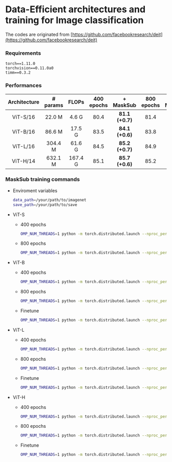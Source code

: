 # Data-Efficient architectures and training for Image classification

The codes are originated from [https://github.com/facebookresearch/deit](https://github.com/facebookresearch/deit)

### Requirements
```angular2html
torch==1.11.0
torchvision==0.11.0a0
timm==0.3.2
```

### Performances

| Architecture | # params | FLOPs  | 400 epochs  |    + MaskSub    | 800 epochs |    + MaskSub    |
|:------------:|:--------:|:------:|:-----------:|:---------------:|:----------:|:---------------:|
| ViT-S/16     | 22.0 M   | 4.6 G  | 80.4        | **81.1 (+0.7)** | 81.4      | **81.7 (+0.3)** |
| ViT-B/16     | 86.6 M   | 17.5 G | 83.5        | **84.1 (+0.6)** | 83.8      | **84.2 (+0.4)** |
| ViT-L/16     | 304.4 M  | 61.6 G | 84.5        | **85.2 (+0.7)** | 84.9      | **85.3 (+0.4)** |
| ViT-H/14     | 632.1 M  | 167.4 G| 85.1        | **85.7 (+0.6)** | 85.2      | **85.7 (+0.5)** |

### MaskSub training commands
- Enviroment variables
    ```bash
    data_path=/your/path/to/imagenet
    save_path=/your/path/to/save
    ```

- ViT-S
  - 400 epochs
    ```bash 
    OMP_NUM_THREADS=1 python -m torch.distributed.launch --nproc_per_node=8 --nnodes=1 --use_env main.py --model deit_small_patch16_LS --augsub masking --augsub-ratio 0.5 --data-path ${data_path} --output_dir ${save_path} --batch-size 256 --epochs 400 --smoothing 0.0 --reprob 0.0 --opt fusedlamb --color-jitter 0.3 --lr 4e-3 --weight-decay 0.03 --input-size 224 --drop 0.0 --drop-path 0.0 --unscale-lr --repeated-aug --bce-loss --ThreeAugment --eval-crop-ratio 1.0 --dist-eval
    ```
  - 800 epochs
    ```bash 
    OMP_NUM_THREADS=1 python -m torch.distributed.launch --nproc_per_node=8 --nnodes=1 --use_env main.py --model deit_small_patch16_LS --augsub masking --augsub-ratio 0.5 --data-path ${data_path} --output_dir ${save_path} --batch-size 256 --epochs 800 --smoothing 0.0 --reprob 0.0 --opt fusedlamb --color-jitter 0.3 --lr 4e-3 --weight-decay 0.05 --input-size 224 --drop 0.0 --drop-path 0.05 --unscale-lr --repeated-aug --bce-loss --ThreeAugment --eval-crop-ratio 1.0 --dist-eval
    ```
- ViT-B
  - 400 epochs
    ```bash 
    OMP_NUM_THREADS=1 python -m torch.distributed.launch --nproc_per_node=8 --nnodes=1 --use_env main.py --model deit_base_patch16_LS --augsub masking --augsub-ratio 0.5 --data-path ${data_path} --output_dir ${save_path}/pretrain --batch-size 256 --epochs 400 --smoothing 0.0 --reprob 0.0 --opt fusedlamb --color-jitter 0.3 --lr 3e-3 --weight-decay 0.03 --input-size 192 --drop 0.0 --drop-path 0.1 --unscale-lr --repeated-aug --bce-loss --ThreeAugment --eval-crop-ratio 1.0 --dist-eval
    ```
  - 800 epochs
    ```bash 
    OMP_NUM_THREADS=1 python -m torch.distributed.launch --nproc_per_node=8 --nnodes=1 --use_env main.py --model deit_base_patch16_LS --augsub masking --augsub-ratio 0.5 --data-path ${data_path} --output_dir ${save_path}/pretrain --batch-size 256 --epochs 800 --smoothing 0.0 --reprob 0.0 --opt fusedlamb --color-jitter 0.3 --lr 3e-3 --weight-decay 0.05 --input-size 192 --drop 0.0 --drop-path 0.2 --unscale-lr --repeated-aug --bce-loss --ThreeAugment --eval-crop-ratio 1.0 --dist-eval
    ```
  - Finetune
    ```bash
    OMP_NUM_THREADS=1 python -m torch.distributed.launch --nproc_per_node=8 --nnodes=1 --use_env main.py --model deit_base_patch16_LS --augsub masking --augsub-ratio 0.5 --data-path ${data_path} --finetune ${save_path}/pretrain/checkpoint.pth --output_dir ${save_path}/finetune --batch-size 64 --epochs 20 --smoothing 0.1 --reprob 0.0 --opt adamw --lr 1e-5 --weight-decay 0.1 --input-size 224 --drop 0.0 --drop-path 0.2 --mixup 0.8 --cutmix 1.0 --unscale-lr --no-repeated-aug --aa rand-m9-mstd0.5-inc1 --eval-crop-ratio 1.0 --dist-eval
    ```
- ViT-L
  - 400 epochs
    ```bash 
    OMP_NUM_THREADS=1 python -m torch.distributed.launch --nproc_per_node=8 --nnodes=8 --use_env main.py --model deit_large_patch16_LS --augsub masking --augsub-ratio 0.5 --data-path ${data_path} --output_dir ${save_path}/pretrain --batch-size 32 --epochs 400 --smoothing 0.0 --reprob 0.0 --opt fusedlamb --color-jitter 0.3 --lr 3e-3 --weight-decay 0.03 --input-size 192 --drop 0.0 --drop-path 0.4 --unscale-lr --repeated-aug --bce-loss --ThreeAugment --eval-crop-ratio 1.0 --dist-eval
    ```
  - 800 epochs
    ```bash 
    OMP_NUM_THREADS=1 python -m torch.distributed.launch --nproc_per_node=8 --nnodes=8 --use_env main.py --model deit_large_patch16_LS --augsub masking --augsub-ratio 0.5 --data-path ${data_path} --output_dir ${save_path}/pretrain --batch-size 32 --epochs 800 --smoothing 0.0 --reprob 0.0 --opt fusedlamb --color-jitter 0.3 --lr 3e-3 --weight-decay 0.05 --input-size 192 --drop 0.0 --drop-path 0.45 --unscale-lr --repeated-aug --bce-loss --ThreeAugment --eval-crop-ratio 1.0 --dist-eval
    ```
  - Finetune
    ```bash
    OMP_NUM_THREADS=1 python -m torch.distributed.launch --nproc_per_node=8 --nnodes=8 --use_env main.py --model deit_large_patch16_LS --augsub masking --augsub-ratio 0.5 --data-path ${data_path} --finetune ${save_path}/pretrain/checkpoint.pth --output_dir ${save_path}/finetune --batch-size 8 --epochs 20 --smoothing 0.1 --reprob 0.0 --opt adamw --lr 1e-5 --weight-decay 0.1 --input-size 224 --drop 0.0 --drop-path 0.45 --mixup 0.8 --cutmix 1.0 --unscale-lr --no-repeated-aug --aa rand-m9-mstd0.5-inc1 --eval-crop-ratio 1.0 --dist-eval
    ```
- ViT-H
  - 400 epochs
    ```bash 
    OMP_NUM_THREADS=1 python -m torch.distributed.launch --nproc_per_node=8 --nnodes=8 --use_env main.py --model deit_huge_patch14_LS --augsub masking --augsub-ratio 0.5 --data-path ${data_path} --output_dir ${save_path}/pretrain --batch-size 32 --epochs 400 --smoothing 0.0 --reprob 0.0 --opt fusedlamb --color-jitter 0.3 --lr 3e-3 --weight-decay 0.03 --input-size 160 --drop 0.0 --drop-path 0.5 --unscale-lr --repeated-aug --bce-loss --ThreeAugment --eval-crop-ratio 1.0 --dist-eval
    ```
  - 800 epochs
    ```bash 
    OMP_NUM_THREADS=1 python -m torch.distributed.launch --nproc_per_node=8 --nnodes=8 --use_env main.py --model deit_huge_patch14_LS --augsub masking --augsub-ratio 0.5 --data-path ${data_path} --output_dir ${save_path}/pretrain --batch-size 32 --epochs 800 --smoothing 0.0 --reprob 0.0 --opt fusedlamb --color-jitter 0.3 --lr 3e-3 --weight-decay 0.05 --input-size 160 --drop 0.0 --drop-path 0.6 --unscale-lr --repeated-aug --bce-loss --ThreeAugment --eval-crop-ratio 1.0 --dist-eval
    ```
  - Finetune
    ```bash
    OMP_NUM_THREADS=1 python -m torch.distributed.launch --nproc_per_node=8 --nnodes=8 --use_env main.py --model deit_huge_patch14_LS --augsub masking --augsub-ratio 0.5 --data-path ${data_path} --finetune ${save_path}/pretrain/checkpoint.pth --output_dir ${save_path}/finetune --batch-size 8 --epochs 20 --smoothing 0.1 --reprob 0.0 --opt adamw --lr 1e-5 --weight-decay 0.1 --input-size 224 --drop 0.0 --drop-path 0.55 --mixup 0.8 --cutmix 1.0 --unscale-lr --no-repeated-aug --aa rand-m9-mstd0.5-inc1 --eval-crop-ratio 1.0 --dist-eval
    ```
